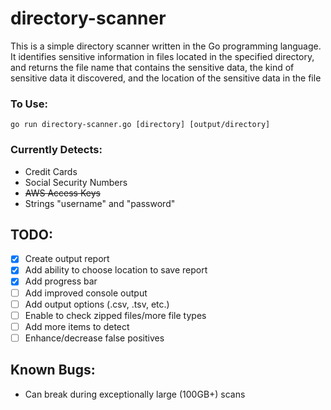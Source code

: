 # directory-scanner
This is a simple directory scanner written in the Go programming language. It identifies sensitive information in files located in the specified directory, and returns the file name that contains the sensitive data, the kind of sensitive data it discovered, and the location of the sensitive data in the file

### To Use:
`go run directory-scanner.go [directory] [output/directory]`

### Currently Detects:
- Credit Cards
- Social Security Numbers
- ~~AWS Access Keys~~
- Strings "username" and "password"

## TODO: 
- [x] Create output report
- [x] Add ability to choose location to save report
- [x] Add progress bar
- [ ] Add improved console output
- [ ] Add output options (.csv, .tsv, etc.)
- [ ] Enable to check zipped files/more file types
- [ ] Add more items to detect
- [ ] Enhance/decrease false positives

## Known Bugs:
- Can break during exceptionally large (100GB+) scans